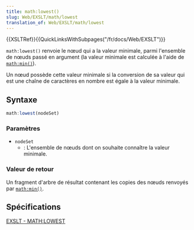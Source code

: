 ```yaml
---
title: math:lowest()
slug: Web/EXSLT/math/lowest
translation_of: Web/EXSLT/math/lowest
---
```

{{XSLTRef}}{{QuickLinksWithSubpages("/fr/docs/Web/EXSLT")}}

`math:lowest()`  renvoie le nœud qui a la valeur minimale, parmi l'ensemble de nœuds passé en argument (la valeur minimale est calculée à l'aide de [`math:min()`](/fr/docs/Web/EXSLT/math/min)).

Un nœud possède cette valeur minimale si la conversion de sa valeur qui est une chaîne de caractères en nombre est égale à la valeur minimale.

## Syntaxe

```js
math:lowest(nodeSet)
```

### Paramètres

- `nodeSet`
  - : L'ensemble de nœuds dont on souhaite connaître la valeur minimale.

### Valeur de retour

Un fragment d'arbre de résultat contenant les copies des nœuds renvoyés par [`math:min()`](/fr/docs/Web/EXSLT/math/min).

## Spécifications

[EXSLT - MATH:LOWEST](http://exslt.org/math/functions/lowest/index.html)
